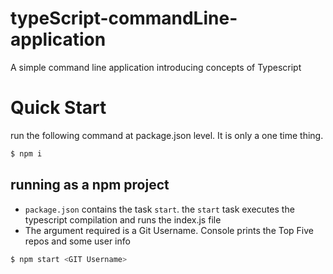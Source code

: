 # typeScript-commandLine-application
A simple command line application introducing concepts of Typescript

# Quick Start
run the following command at package.json level. It is only a one time thing. 

```sh 
$ npm i
```

## running as a npm project
- `package.json` contains the task `start`.
the `start` task executes the typescript compilation and runs the index.js file
- The argument required is a Git Username. Console prints the Top Five repos and some user info

```sh 
$ npm start <GIT Username>
```

